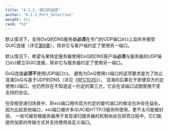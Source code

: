 ```yaml
---
title: "4.1.1. 端口的选择"
anchor: "4.1.1_Port_Selection"
weight: 411
rank: "h3"
---
```


默认情况下，支持DoQ的DNS服务器**必须**在专门的UDP端口`853`上监听并接受QUIC连接（详见[第8章]()），除非它与客户端约定了使用另一端口。

默认情况下，希望与某特定服务器使用DoQ的DNS客户端**必须**与服务器的UDP端口`853`建立QUIC连接，除非它与服务器约定了使用另一端口。

DoQ连接**必须不**使用UDP端口`53`。
避免为DoQ使用`53`端口的这项要求是为了防止混淆DoQ与基于UDP的DNS（详见《[RFC1035]()》）。
混淆的后果在于即便双方约定使用`53`端口，也仍然存在不知道这一约定的第三方，它会在该端口试图使用不受支持的协议。

在存根至递归场景中，将`443`端口用作双方约定的替代端口的做法也许存在益处，因为比起其他端口，`443`端口被许多QUIC和HTTP/3服务所使用，更不太可能被封锁。
一些可被存根服务器用于发现递归服务器的机制尚处在研究过程中，它们能提供加密的传输方式并支持使用自定义端口。
